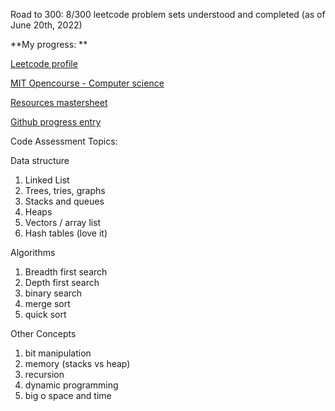 Road to 300: 8/300 leetcode problem sets understood and completed (as of June 20th, 2022) 




**My progress: 
**

[Leetcode profile ](https://leetcode.com/Space_Garten/)

[MIT Opencourse - Computer science](https://www.youtube.com/c/mitocw/playlists)

[Resources mastersheet](https://docs.google.com/spreadsheets/d/1rkyPHSY7JR-6g4Zr6ysrPhCjrfcr0cdYkoSWJMglXPo/edit#gid=0)

[Github progress entry](https://github.com/SpaceGarten/300)


Code Assessment Topics: 

Data structure
1. Linked List 
2. Trees, tries, graphs 
3. Stacks and queues 
4. Heaps 
5. Vectors / array list 
6. Hash tables (love it) 


Algorithms
1. Breadth first search
2. Depth first search
3. binary search
4. merge sort 
5. quick sort 


Other Concepts
1. bit manipulation
2. memory (stacks vs heap) 
3. recursion
4. dynamic programming 
5. big o space and time 
















